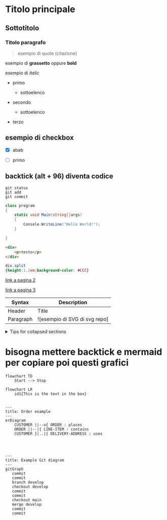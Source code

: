 # Titolo principale
## Sottotitolo
### Titolo paragrafo

> esempio di quote (citazione)

esempio di  __grassetto__ oppure **bold**

esempio di _italic_

- primo
    - sottoelenco

- secondo
    - sottoelenco

- terzo

## esempio di checkbox

- [x] abab

- [ ] primo


## backtick (alt + 96)  diventa codice

```
git status
git add
git commit

```
```c#
class program
{
    static void Main(string[]args)
    {
        Console.WriteLine("Hello World!");
    }

}

```

```html
<div>
    <p>testo</p>
</div>

```
```css
div.split
{height:1.2em;background-color: #CCC}

```

[link a pagina 2](02_link.md)

[link a pagina 3](mettifilequi)

<!--  Commento che non compare nel render markdown -->

| Syntax | Description |
|--------| --------------|
| Header | Title|
|Paragraph | ![esempio di SVG di svg repo]|




<details>

<summary>Tips for collapsed sections </summary>

# you can add a header

You can add text within collapsed section.

You can add an image or code block too.

```ruby
    puts "Hello World"
```

</details>

# bisogna mettere backtick e mermaid per copiare poi questi grafici

```mermaid
flowchart TD
    Start --> Stop

```

```mermaid
flowchart LR
    id1{This is the text in the box}


```

```mermaid
---
title: Order example
---
erDiagram
    CUSTOMER ||--o{ ORDER : places
    ORDER ||--|{ LINE-ITEM : contains
    CUSTOMER }|..|{ DELIVERY-ADDRESS : uses



```

```mermaid

---
title: Example Git diagram
---
gitGraph
   commit
   commit
   branch develop
   checkout develop
   commit
   commit
   checkout main
   merge develop
   commit
   commit


```